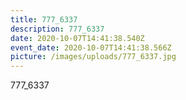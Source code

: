 ```yaml
---
title: 777_6337
description: 777_6337
date: 2020-10-07T14:41:38.540Z
event_date: 2020-10-07T14:41:38.566Z
picture: /images/uploads/777_6337.jpg
---
```

777_6337